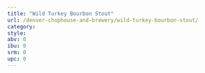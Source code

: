 ```yaml
---
title: "Wild Turkey Bourbon Stout"
url: /denver-chophouse-and-brewery/wild-turkey-bourbon-stout/
category: 
style: 
abv: 0
ibu: 0
srm: 0
upc: 0
---
```


